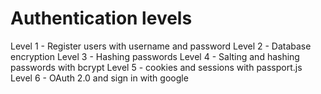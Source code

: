 # Authentication levels

Level 1 - Register users with username and password
Level 2 - Database encryption
Level 3 - Hashing passwords
Level 4 - Salting and hashing passwords with bcrypt
Level 5 - cookies and sessions with passport.js
Level 6 - OAuth 2.0 and sign in with google
